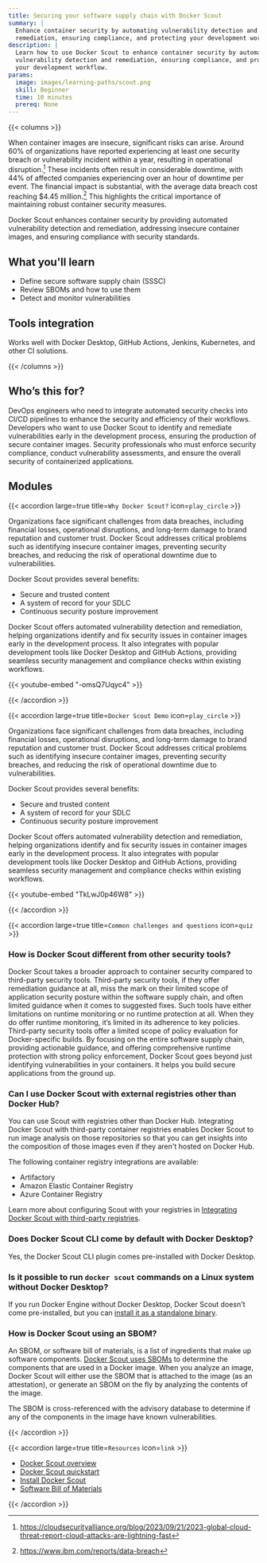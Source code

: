```yaml
---
title: Securing your software supply chain with Docker Scout
summary: |
  Enhance container security by automating vulnerability detection and
  remediation, ensuring compliance, and protecting your development workflow.
description: |
  Learn how to use Docker Scout to enhance container security by automating
  vulnerability detection and remediation, ensuring compliance, and protecting
  your development workflow.
params:
  image: images/learning-paths/scout.png
  skill: Beginner
  time: 10 minutes
  prereq: None
---
```


{{< columns >}}

When container images are insecure, significant risks can arise. Around 60% of
organizations have reported experiencing at least one security breach or
vulnerability incident within a year, resulting in operational
disruption.[^CSA] These incidents often result in considerable downtime, with
44% of affected companies experiencing over an hour of downtime per event. The
financial impact is substantial, with the average data breach cost reaching
$4.45 million.[^IBM] This highlights the critical importance of maintaining
robust container security measures.

Docker Scout enhances container security by providing automated vulnerability
detection and remediation, addressing insecure container images, and ensuring
compliance with security standards.

[^CSA]: https://cloudsecurityalliance.org/blog/2023/09/21/2023-global-cloud-threat-report-cloud-attacks-are-lightning-fast
[^IBM]: https://www.ibm.com/reports/data-breach

<!-- break -->

## What you'll learn

- Define secure software supply chain (SSSC)
- Review SBOMs and how to use them
- Detect and monitor vulnerabilities

## Tools integration

Works well with Docker Desktop, GitHub Actions, Jenkins, Kubernetes, and
other CI solutions.

{{< /columns >}}

## Who’s this for?

DevOps engineers who need to integrate automated security checks into CI/CD
pipelines to enhance the security and efficiency of their workflows. Developers
who want to use Docker Scout to identify and remediate vulnerabilities early in
the development process, ensuring the production of secure container images.
Security professionals who must enforce security compliance, conduct
vulnerability assessments, and ensure the overall security of containerized
applications.

## Modules

{{< accordion large=true title=`Why Docker Scout?` icon=`play_circle` >}}

Organizations face significant challenges from data breaches,
including financial losses, operational disruptions, and long-term damage to
brand reputation and customer trust. Docker Scout addresses critical problems
such as identifying insecure container images, preventing security breaches,
and reducing the risk of operational downtime due to vulnerabilities.

Docker Scout provides several benefits:

- Secure and trusted content
- A system of record for your SDLC
- Continuous security posture improvement

Docker Scout offers automated vulnerability detection and remediation, helping
organizations identify and fix security issues in container images early in the
development process. It also integrates with popular development tools like
Docker Desktop and GitHub Actions, providing seamless security management and
compliance checks within existing workflows.

{{< youtube-embed "-omsQ7Uqyc4" >}}

{{< /accordion >}}

{{< accordion large=true title=`Docker Scout Demo` icon=`play_circle` >}}

Organizations face significant challenges from data breaches,
including financial losses, operational disruptions, and long-term damage to
brand reputation and customer trust. Docker Scout addresses critical problems
such as identifying insecure container images, preventing security breaches,
and reducing the risk of operational downtime due to vulnerabilities.

Docker Scout provides several benefits:

- Secure and trusted content
- A system of record for your SDLC
- Continuous security posture improvement

Docker Scout offers automated vulnerability detection and remediation, helping
organizations identify and fix security issues in container images early in the
development process. It also integrates with popular development tools like
Docker Desktop and GitHub Actions, providing seamless security management and
compliance checks within existing workflows.

{{< youtube-embed "TkLwJ0p46W8" >}}

{{< /accordion >}}

{{< accordion large=true title=`Common challenges and questions` icon=`quiz` >}}

<!-- vale Docker.HeadingLength = NO -->

### How is Docker Scout different from other security tools?

Docker Scout takes a broader approach to container security compared to
third-party security tools. Third-party security tools, if they offer
remediation guidance at all, miss the mark on their limited scope of
application security posture within the software supply chain, and often
limited guidance when it comes to suggested fixes. Such tools have either
limitations on runtime monitoring or no runtime protection at all. When they do
offer runtime monitoring, it’s limited in its adherence to key policies.
Third-party security tools offer a limited scope of policy evaluation for
Docker-specific builds. By focusing on the entire software supply chain,
providing actionable guidance, and offering comprehensive runtime protection
with strong policy enforcement, Docker Scout goes beyond just identifying
vulnerabilities in your containers. It helps you build secure applications from
the ground up.

### Can I use Docker Scout with external registries other than Docker Hub?

You can use Scout with registries other than Docker Hub. Integrating Docker Scout
with third-party container registries enables Docker Scout to run image
analysis on those repositories so that you can get insights into the
composition of those images even if they aren't hosted on Docker Hub.

The following container registry integrations are available:

- Artifactory
- Amazon Elastic Container Registry
- Azure Container Registry

Learn more about configuring Scout with your registries in [Integrating Docker Scout with third-party registries](/scout/integrations/#container-registries).

### Does Docker Scout CLI come by default with Docker Desktop?

Yes, the Docker Scout CLI plugin comes pre-installed with Docker Desktop.

### Is it possible to run `docker scout` commands on a Linux system without Docker Desktop?

If you run Docker Engine without Docker Desktop, Docker Scout doesn't come
pre-installed, but you can [install it as a standalone binary](/scout/install/).

### How is Docker Scout using an SBOM?

An SBOM, or software bill of materials, is a list of ingredients that make up
software components. [Docker Scout uses SBOMs](/scout/concepts/sbom/) to
determine the components that are used in a Docker image. When you analyze an
image, Docker Scout will either use the SBOM that is attached to the image (as
an attestation), or generate an SBOM on the fly by analyzing the contents of
the image.

The SBOM is cross-referenced with the advisory database to determine if any of
the components in the image have known vulnerabilities.

{{< /accordion >}}

{{< accordion large=true title=`Resources` icon=`link` >}}

- [Docker Scout overview](/scout/)
- [Docker Scout quickstart](/scout/quickstart/)
- [Install Docker Scout](/scout/install/)
- [Software Bill of Materials](/scout/concepts/sbom/)

<!-- vale Docker.HeadingLength = YES -->

{{< /accordion >}}
